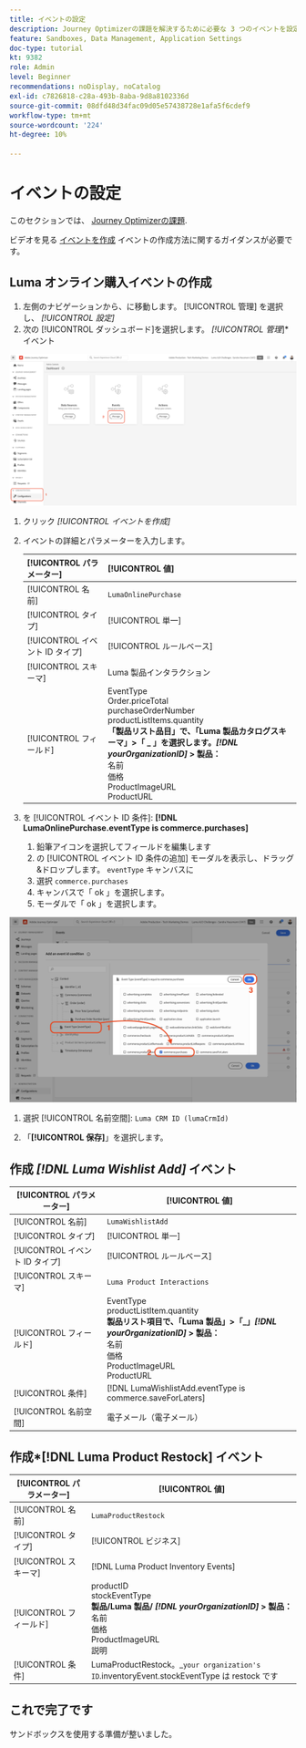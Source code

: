 ```yaml
---
title: イベントの設定
description: Journey Optimizerの課題を解決するために必要な 3 つのイベントを設定
feature: Sandboxes, Data Management, Application Settings
doc-type: tutorial
kt: 9382
role: Admin
level: Beginner
recommendations: noDisplay, noCatalog
exl-id: c7826818-c28a-493b-8aba-9d8a8102336d
source-git-commit: 08dfd48d34fac09d05e57438728e1afa5f6cdef9
workflow-type: tm+mt
source-wordcount: '224'
ht-degree: 10%

---
```


# イベントの設定

このセクションでは、 [Journey Optimizerの課題](/help/challenges/introduction-and-prerequisites.md).

ビデオを見る [イベントを作成](/help/set-up-journeys/create-events.md) イベントの作成方法に関するガイダンスが必要です。

## Luma オンライン購入イベントの作成

1. 左側のナビゲーションから、に移動します。 [!UICONTROL 管理] を選択し、 *[!UICONTROL 設定]*
1. 次の [!UICONTROL ダッシュボード]を選択します。 *[!UICONTROL 管理*]* イベント

![イベントの管理](assets/create-events.png)

1. クリック *[!UICONTROL イベントを作成]*
1. イベントの詳細とパラメーターを入力します。

   | [!UICONTROL パラメーター] | [!UICONTROL 値] |
   |-------------|-----------|
   | [!UICONTROL 名前] | `LumaOnlinePurchase` |
   | [!UICONTROL タイプ] | [!UICONTROL 単一] |
   | [!UICONTROL イベント ID タイプ] | [!UICONTROL ルールベース] |
   | [!UICONTROL スキーマ] | Luma 製品インタラクション |
   | [!UICONTROL フィールド] | EventType <br>Order.priceTotal<br>purchaseOrderNumber<br>productListItems.quantity<br><b>「製品リスト品目」で、「Luma 製品カタログスキーマ」>「 _ 」を選択します。*[!DNL yourOrganizationID]* > 製品：</b> <br> 名前<br>価格<br>ProductImageURL<br>ProductURL |

1. を [!UICONTROL イベント ID 条件]: **[!DNL LumaOnlinePurchase.eventType is commerce.purchases]**

   1. 鉛筆アイコンを選択してフィールドを編集します
   2. の [!UICONTROL イベント ID 条件の追加] モーダルを表示し、ドラッグ&amp;ドロップします。 `eventType` キャンバスに
   3. 選択 `commerce.purchases`
   4. キャンバスで「 ok 」を選択します。
   5. モーダルで「 ok 」を選択します。

![イベント条件を追加](/help/tutorial-configure-a-training-sandbox/assets/Event-lumaOnlinePurchase-condition-1.png)

1. 選択 [!UICONTROL 名前空間]: `Luma CRM ID (lumaCrmId)`

2. 「**[!UICONTROL 保存]**」を選択します。

## 作成 *[!DNL Luma Wishlist Add]* イベント

| [!UICONTROL パラメーター] | [!UICONTROL 値] |
|-------------|-----------|
| [!UICONTROL 名前] | `LumaWishlistAdd` |
| [!UICONTROL タイプ] | [!UICONTROL 単一] |
| [!UICONTROL イベント ID タイプ] | [!UICONTROL ルールベース] |
| [!UICONTROL スキーマ] | `Luma Product Interactions` |
| [!UICONTROL フィールド] | EventType<br>productListItem.quantity<br><b>製品リスト項目で、「Luma 製品」>「_」*[!DNL yourOrganizationID]* > 製品：</b> <br>名前<br>価格<br> ProductImageURL<br>ProductURL |
| [!UICONTROL 条件] | [!DNL LumaWishlistAdd.eventType is commerce.saveForLaters] |
| [!UICONTROL 名前空間] | 電子メール（電子メール） |

## 作成*[!DNL Luma Product Restock] イベント

| [!UICONTROL パラメーター] | [!UICONTROL 値] |
|-------------|-----------|
| [!UICONTROL 名前] | `LumaProductRestock` |
| [!UICONTROL タイプ] | [!UICONTROL ビジネス] |
| [!UICONTROL スキーマ] | [!DNL Luma Product Inventory Events] |
| [!UICONTROL フィールド] | productID <br> stockEventType<br><b>製品/Luma 製品/ *[!DNL yourOrganizationID]* > 製品：</b> <br>名前<br>価格<br> ProductImageURL<br>説明 |
| [!UICONTROL 条件] | LumaProductRestock。_`your organization's ID`.inventoryEvent.stockEventType は restock です |

## これで完了です

サンドボックスを使用する準備が整いました。
